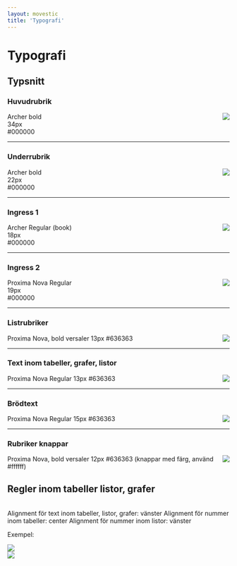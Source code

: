 ```yaml
---
layout: movestic
title: 'Typografi'
---
```


# Typografi  
  
## Typsnitt  
  
### Huvudrubrik  
<img style="float:right" src="{{site.baseurl}}/img/rubrik.png" />
  
Archer bold  
34px  
#000000

---

### Underrubrik  
<img style="float:right" src="{{site.baseurl}}/img/underrubrik.png" />

Archer bold  
22px  
#000000

---

### Ingress 1  
<img style="float:right" src="{{site.baseurl}}/img/ingress1.png" />

Archer Regular (book)  
18px  
#000000

---

### Ingress 2  
<img style="float:right" src="{{site.baseurl}}/img/ingress2.png" />

Proxima Nova Regular  
19px  
#000000  

---

### Listrubriker  
<img style="float:right" src="{{site.baseurl}}/img/listrubrik.png" />
Proxima Nova, bold versaler  
13px  
#636363  

---

### Text inom tabeller, grafer, listor  
<img style="float:right" src="{{site.baseurl}}/img/tabellbrodtext.png" />
Proxima Nova Regular  
13px    
#636363  

---

### Brödtext    
<img style="float:right" src="{{site.baseurl}}/img/brodtext.png" />
Proxima Nova Regular  
15px  
#636363  

---

### Rubriker knappar   
<img style="float:right" src="{{site.baseurl}}/img/listrubrik.png" />
Proxima Nova, bold versaler  
12px  
#636363  (knappar med färg, använd #ffffff)

<br />
  
## Regler inom tabeller listor, grafer  
<br>
Alignment för text inom tabeller, listor, grafer: vänster  
Alignment för nummer inom tabeller: center  
Alignment för nummer inom listor: vänster  
  
Exempel:
  
![]({{site.baseurl}}/img/tabellcenter.png)  
![]({{site.baseurl}}/img/tabellvanster.png)